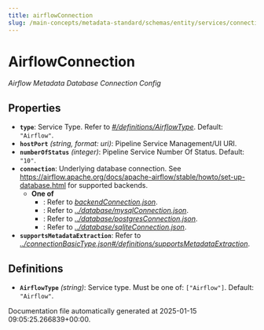 ```yaml
---
title: airflowConnection
slug: /main-concepts/metadata-standard/schemas/entity/services/connections/pipeline/airflowconnection
---
```


# AirflowConnection

*Airflow Metadata Database Connection Config*

## Properties

- **`type`**: Service Type. Refer to *[#/definitions/AirflowType](#definitions/AirflowType)*. Default: `"Airflow"`.
- **`hostPort`** *(string, format: uri)*: Pipeline Service Management/UI URI.
- **`numberOfStatus`** *(integer)*: Pipeline Service Number Of Status. Default: `"10"`.
- **`connection`**: Underlying database connection. See https://airflow.apache.org/docs/apache-airflow/stable/howto/set-up-database.html for supported backends.
  - **One of**
    - : Refer to *[backendConnection.json](#ckendConnection.json)*.
    - : Refer to *[../database/mysqlConnection.json](#/database/mysqlConnection.json)*.
    - : Refer to *[../database/postgresConnection.json](#/database/postgresConnection.json)*.
    - : Refer to *[../database/sqliteConnection.json](#/database/sqliteConnection.json)*.
- **`supportsMetadataExtraction`**: Refer to *[../connectionBasicType.json#/definitions/supportsMetadataExtraction](#/connectionBasicType.json#/definitions/supportsMetadataExtraction)*.
## Definitions

- **`AirflowType`** *(string)*: Service type. Must be one of: `["Airflow"]`. Default: `"Airflow"`.


Documentation file automatically generated at 2025-01-15 09:05:25.266839+00:00.
